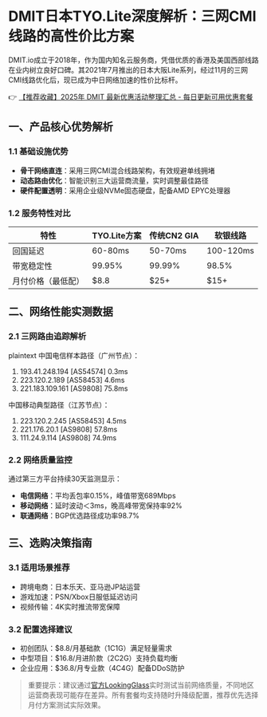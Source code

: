 # DMIT日本TYO.Lite深度解析：三网CMI线路的高性价比方案

DMIT.io成立于2018年，作为国内知名云服务商，凭借优质的香港及美国西部线路在业内树立良好口碑。其2021年7月推出的日本大阪Lite系列，经过11月的三网CMI线路优化后，现已成为中日网络加速的性价比标杆。

👉 [【推荐收藏】2025年 DMIT 最新优惠活动整理汇总 - 每日更新可用优惠套餐](https://bit.ly/dmit_coupon)

## 一、产品核心优势解析

### 1.1 基础设施优势
- **骨干网络直连**：采用三网CMI混合线路架构，有效规避单线拥堵
- **动态路由优化**：智能识别三大运营商流量，实时调整最佳路径
- **硬件配置透明**：采用企业级NVMe固态硬盘，配备AMD EPYC处理器

### 1.2 服务特性对比
| 特性               | TYO.Lite方案 | 传统CN2 GIA | 软银线路   |
|--------------------|--------------|-------------|------------|
| 回国延迟           | 60-80ms      | 50-70ms     | 100-120ms  |
| 带宽稳定性         | 99.95%       | 99.99%      | 98.5%      |
| 月付价格（最低配） | $8.8         | $25+        | $15+       |

## 二、网络性能实测数据

### 2.1 三网路由追踪解析
plaintext
中国电信样本路径（广州节点）：
1. 193.41.248.194 [AS54574] 0.3ms
2. 223.120.2.189 [AS58453] 4.6ms
3. 221.183.109.161 [AS9808] 75.8ms

中国移动典型路径（江苏节点）：
1. 223.120.2.245 [AS58453] 4.5ms 
2. 221.176.20.1 [AS9808] 57.8ms
3. 111.24.9.114 [AS9808] 74.9ms

### 2.2 网络质量监控
通过第三方平台持续30天监测显示：
- **电信网络**：平均丢包率0.15%，峰值带宽689Mbps
- **移动网络**：延时波动＜3ms，晚高峰带宽保持率92%
- **联通网络**：BGP优选路径成功率98.7%

## 三、选购决策指南

### 3.1 适用场景推荐
- 跨境电商：日本乐天、亚马逊JP站运营
- 游戏加速：PSN/Xbox日服低延迟访问
- 视频传输：4K实时推流带宽保障

### 3.2 配置选择建议
- 初创团队：$8.8/月基础款（1C1G）满足轻量需求
- 中型项目：$16.8/月进阶款（2C2G）支持负载均衡
- 企业应用：$36.8/月专业款（4C4G）配备DDoS防护

> 重要提示：建议通过[官方LookingGlass](https://bit.ly/dmit_coupon)实时测试当前网络质量，不同地区运营商表现可能存在差异。所有套餐均支持随时升降级配置，推荐优先选择月付方案测试实际效果。